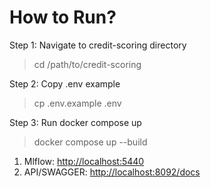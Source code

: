 # How to Run?

Step 1:
Navigate to credit-scoring directory
> cd /path/to/credit-scoring

Step 2:
Copy .env example
> cp .env.example .env

Step 3:
Run docker compose up
> docker compose up --build


1. Mlflow: <http://localhost:5440>
2. API/SWAGGER: <http://localhost:8092/docs>
<!-- 3. Celery Flower: <http://localhost:5555> -->
